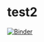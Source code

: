 # test2

[![Binder](https://mybinder.org/badge_logo.svg)](https://mybinder.org/v2/gh/cjwomack/test2/master?filepath=Workshop%20Workflow%20PAX6-unsolved.ipynb)
